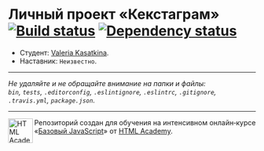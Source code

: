 # Личный проект «Кекстаграм» [![Build status][travis-image]][travis-url] [![Dependency status][dependency-image]][dependency-url]

* Студент: [Valeria Kasatkina](https://up.htmlacademy.ru/javascript/8/user/191069).
* Наставник: `Неизвестно`.

---

_Не удаляйте и не обращайте внимание на папки и файлы:_<br>
_`bin`, `tests`, `.editorconfig`, `.eslintignore`, `.eslintrc`, `.gitignore`, `.travis.yml`, `package.json`._

---

<a href="https://htmlacademy.ru/intensive/javascript"><img align="left" width="50" height="50" title="HTML Academy" src="https://up.htmlacademy.ru/static/img/intensive/javascript/logo-for-github.svg"></a>

Репозиторий создан для обучения на интенсивном онлайн‑курсе «[Базовый JavaScript](https://htmlacademy.ru/intensive/javascript)» от [HTML Academy](https://htmlacademy.ru).

[travis-image]: https://travis-ci.org/htmlacademy-javascript/191069-kekstagram.svg?branch=master
[travis-url]: https://travis-ci.org/htmlacademy-javascript/191069-kekstagram
[dependency-image]: https://david-dm.org/htmlacademy-javascript/191069-kekstagram.svg?style=flat-square
[dependency-url]: https://david-dm.org/htmlacademy-javascript/191069-kekstagram
